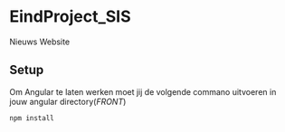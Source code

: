 # EindProject_SIS
Nieuws Website

## Setup
Om Angular te laten werken moet jij de volgende commano uitvoeren in jouw angular directory(_FRONT_)

```
npm install
```